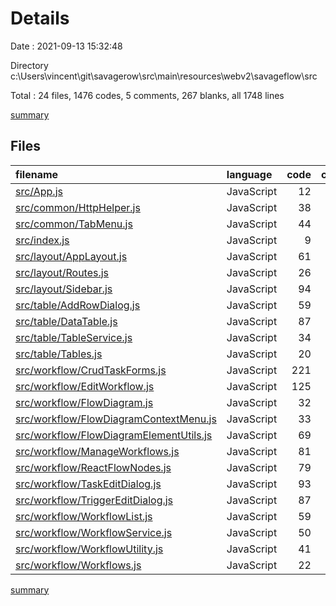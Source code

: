# Details

Date : 2021-09-13 15:32:48

Directory c:\Users\vincent\git\savagerow\src\main\resources\webv2\savageflow\src

Total : 24 files,  1476 codes, 5 comments, 267 blanks, all 1748 lines

[summary](results.md)

## Files
| filename | language | code | comment | blank | total |
| :--- | :--- | ---: | ---: | ---: | ---: |
| [src/App.js](/src/App.js) | JavaScript | 12 | 0 | 3 | 15 |
| [src/common/HttpHelper.js](/src/common/HttpHelper.js) | JavaScript | 38 | 1 | 11 | 50 |
| [src/common/TabMenu.js](/src/common/TabMenu.js) | JavaScript | 44 | 0 | 11 | 55 |
| [src/index.js](/src/index.js) | JavaScript | 9 | 0 | 2 | 11 |
| [src/layout/AppLayout.js](/src/layout/AppLayout.js) | JavaScript | 61 | 0 | 4 | 65 |
| [src/layout/Routes.js](/src/layout/Routes.js) | JavaScript | 26 | 0 | 2 | 28 |
| [src/layout/Sidebar.js](/src/layout/Sidebar.js) | JavaScript | 94 | 1 | 15 | 110 |
| [src/table/AddRowDialog.js](/src/table/AddRowDialog.js) | JavaScript | 59 | 0 | 5 | 64 |
| [src/table/DataTable.js](/src/table/DataTable.js) | JavaScript | 87 | 0 | 14 | 101 |
| [src/table/TableService.js](/src/table/TableService.js) | JavaScript | 34 | 0 | 11 | 45 |
| [src/table/Tables.js](/src/table/Tables.js) | JavaScript | 20 | 0 | 7 | 27 |
| [src/workflow/CrudTaskForms.js](/src/workflow/CrudTaskForms.js) | JavaScript | 221 | 0 | 20 | 241 |
| [src/workflow/EditWorkflow.js](/src/workflow/EditWorkflow.js) | JavaScript | 125 | 0 | 27 | 152 |
| [src/workflow/FlowDiagram.js](/src/workflow/FlowDiagram.js) | JavaScript | 32 | 0 | 11 | 43 |
| [src/workflow/FlowDiagramContextMenu.js](/src/workflow/FlowDiagramContextMenu.js) | JavaScript | 33 | 0 | 5 | 38 |
| [src/workflow/FlowDiagramElementUtils.js](/src/workflow/FlowDiagramElementUtils.js) | JavaScript | 69 | 3 | 20 | 92 |
| [src/workflow/ManageWorkflows.js](/src/workflow/ManageWorkflows.js) | JavaScript | 81 | 0 | 17 | 98 |
| [src/workflow/ReactFlowNodes.js](/src/workflow/ReactFlowNodes.js) | JavaScript | 79 | 0 | 14 | 93 |
| [src/workflow/TaskEditDialog.js](/src/workflow/TaskEditDialog.js) | JavaScript | 93 | 0 | 12 | 105 |
| [src/workflow/TriggerEditDialog.js](/src/workflow/TriggerEditDialog.js) | JavaScript | 87 | 0 | 18 | 105 |
| [src/workflow/WorkflowList.js](/src/workflow/WorkflowList.js) | JavaScript | 59 | 0 | 6 | 65 |
| [src/workflow/WorkflowService.js](/src/workflow/WorkflowService.js) | JavaScript | 50 | 0 | 12 | 62 |
| [src/workflow/WorkflowUtility.js](/src/workflow/WorkflowUtility.js) | JavaScript | 41 | 0 | 13 | 54 |
| [src/workflow/Workflows.js](/src/workflow/Workflows.js) | JavaScript | 22 | 0 | 7 | 29 |

[summary](results.md)
